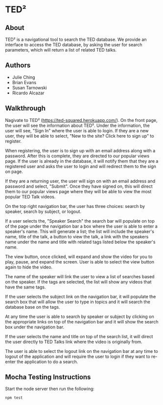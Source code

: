 # TED²

## About
TED² is a navigational tool to search the TED database.  We provide an interface to access the TED database, by asking the user for search parameters, which will return a list of related TED talks. 

## Authors
* Julie Ching
* Brian Evans
* Susan Tarnowski
* Ricardo Alcazar

## Walkthrough
Nagivate to TED² (https://ted-squared.herokuapp.com/).
On the front page, the user will see the information about TED².  Under the information, the user will see, "Sign In" where the user is able to login. If they are a new user, they will be able to select, "New to the site? Click here to sign up" to register. 

When registering, the user is to sign up with an email address along with a password. After this is complete, they are directed to our popular views page.  If the user is already in the database, it will notify them that they are a registered user and asks the user to login and will redirect them to the sign on page.

If they are a returning user, the user will sign on with an email address and password and select, "Submit". Once they have signed on, this will direct them to our popular views page where they will be able to view the most popular TED Talk videos.

On the top right navigation bar, the user has three choices: search by speaker, search by subject, or logout. 

If a user selects the, "Speaker Search" the search bar will populate on top of the page under the navigation bar a box where the user is able to enter a speaker's name.  This will generate a list; the list will include the speaker's name, title of the talk, a button to view the talk, a link with the speakers name under the name and title with related tags listed below the speaker's name.  

The view button, once clicked, will expand and show the video for you to play, pause, and expand the screen. User is able to select the view button again to hide the video.

The name of the speaker will link the user to view a list of searches based on the speaker.  If the tags are selected, the list will show any videos that have the same tags.

If the user selects the subject link on the navigation bar, it will populate the search box that will allow the user to type in topics and it will search the database base on the tags.

At any time the user is able to search by speaker or subject by clicking on the appropriate links on top of the navigation bar and it will show the search box under the navigation bar.  

If the user selects the name and title on top of the search list, it will direct the user directly to TED Talks link where the video is originally from. 

The user is able to select the logout link on the navigation bar at any time to logout of the application and will require the user to login if they want to re-enter the application to do a search.

## Mocha Testing Instructions
Start the node server then run the following:
```
npm test
```
